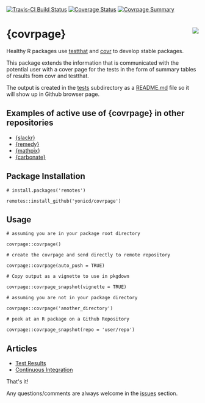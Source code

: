 [![Travis-CI Build Status](https://travis-ci.org/yonicd/covrpage.svg?branch=master)](https://travis-ci.org/yonicd/covrpage)
[![Coverage Status](https://img.shields.io/codecov/c/github/yonicd/covrpage/master.svg)](https://codecov.io/github/yonicd/covrpage?branch=master)
[![Covrpage Summary](https://img.shields.io/badge/covrpage-Last_Build_2018_09_05-brightgreen.svg)](http://tinyurl.com/y965gzrq)

# {covrpage} <img src="https://github.com/yonicd/covrpage/blob/master/inst/logo/covrpage_small.png?raw=true" align="right" />

Healthy R packages use [testthat](https://github.com/r-lib/testthat) and [covr](https://github.com/r-lib/covr) to develop stable packages. 

This package extends the information that is communicated with the potential user with a cover page for the tests in the form of summary tables of results from covr and testthat. 

The output is created in the [tests](tests) subdirectory as a [README.md](tests/README.md) file so it will show up in Github browser page. 

## Examples of active use of {covrpage} in other repositories

  - [{slackr}](https://github.com/hrbrmstr/slackr/tree/master/tests)
  - [{remedy}](https://github.com/thinkr-open/remedy/tree/master/tests)
  - [{mathpix}](https://github.com/jonocarroll/mathpix/tree/master/tests)
  - [{carbonate}](https://github.com/yonicd/carbonate/tree/master/tests)

## Package Installation

```
# install.packages('remotes')

remotes::install_github('yonicd/covrpage')
```

## Usage

```
# assuming you are in your package root directory

covrpage::covrpage()

# create the covrpage and send directly to remote repository

covrpage::covrpage(auto_push = TRUE)

# Copy output as a vignette to use in pkgdown

covrpage::covrpage_snapshot(vignette = TRUE)

# assuming you are not in your package directory

covrpage::covrpage('another_directory')

# peek at an R package on a Github Repository

covrpage::covrpage_snapshot(repo = 'user/repo')
```

## Articles

  - [Test Results](https://yonicd.github.io/covrpage/articles/Test_Results.html)
  - [Continuous Integration](https://yonicd.github.io/covrpage/articles/Continuous_Integration.html)


That's it!

Any questions/comments are always welcome in the [issues](https://github.com/yonicd/covrpage/issues) section.
